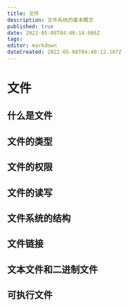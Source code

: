 ```yaml
---
title: 文件
description: 文件系统的基本概念
published: true
date: 2022-05-08T04:40:14.086Z
tags: 
editor: markdown
dateCreated: 2022-05-08T04:40:12.107Z
---
```


# 文件

## 什么是文件

## 文件的类型

## 文件的权限

## 文件的读写

## 文件系统的结构

## 文件链接

## 文本文件和二进制文件

## 可执行文件

